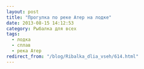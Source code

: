 ```yaml
---
layout: post
title: "Прогулка по реке Атер на лодке"
date: 2013-08-15 14:12:53
category: Рыбалка для всех
tags:
  - лодка
  - сплав
  - река Атер
redirect_from: "/blog/Ribalka_dlia_vseh/614.html"
---
```

